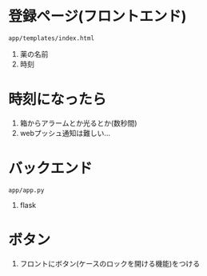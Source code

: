 # 登録ページ(フロントエンド)
```app/templates/index.html```
1. 薬の名前
2. 時刻

# 時刻になったら
1. 箱からアラームとか光るとか(数秒間)
2. webプッシュ通知は難しい...

# バックエンド
```app/app.py```
1. flask

# ボタン
1. フロントにボタン(ケースのロックを開ける機能)をつける